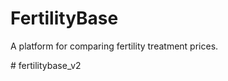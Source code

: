 # FertilityBase

A platform for comparing fertility treatment prices.

#   f e r t i l i t y b a s e _ v 2  
 